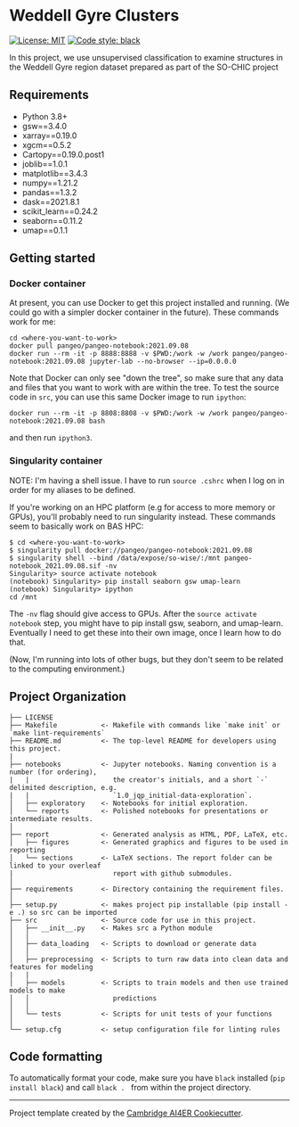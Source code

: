 # Weddell Gyre Clusters

 [![License: MIT](https://img.shields.io/badge/License-MIT-blue.svg)](https://opensource.org/licenses/MIT)
 <a href="https://github.com/psf/black"><img alt="Code style: black" src="https://img.shields.io/badge/code%20style-black-000000.svg"></a>
 
 In this project, we use unsupervised classification to examine structures in the Weddell Gyre region dataset prepared as part of the SO-CHIC project

## Requirements
- Python 3.8+
- gsw==3.4.0
- xarray==0.19.0
- xgcm==0.5.2
- Cartopy==0.19.0.post1
- joblib==1.0.1
- matplotlib==3.4.3
- numpy==1.21.2
- pandas==1.3.2
- dask==2021.8.1
- scikit_learn==0.24.2
- seaborn==0.11.2
- umap==0.1.1

## Getting started

### Docker container
At present, you can use Docker to get this project installed and running. (We could go with a simpler docker container in the future). These commands work for me:
```
cd <where-you-want-to-work>
docker pull pangeo/pangeo-notebook:2021.09.08
docker run --rm -it -p 8888:8888 -v $PWD:/work -w /work pangeo/pangeo-notebook:2021.09.08 jupyter-lab --no-browser --ip=0.0.0.0
```
Note that Docker can only see "down the tree", so make sure that any data and files that you want to work with are within the tree. To test the source code in `src`, you can use this same Docker image to run `ipython`:
```
docker run --rm -it -p 8808:8808 -v $PWD:/work -w /work pangeo/pangeo-notebook:2021.09.08 bash
```
and then run `ipython3`. 

### Singularity container
NOTE: I'm having a shell issue. I have to run `source .cshrc` when I log on in order for my aliases to be defined. 

If you're working on an HPC platform (e.g for access to more memory or GPUs), you'll probably need to run singularity instead. These commands seem to basically work on BAS HPC:
```
$ cd <where-you-want-to-work>
$ singularity pull docker://pangeo/pangeo-notebook:2021.09.08
$ singularity shell --bind /data/expose/so-wise/:/mnt pangeo-notebook_2021.09.08.sif -nv 
Singularity> source activate notebook
(notebook) Singularity> pip install seaborn gsw umap-learn 
(notebook) Singularity> ipython
cd /mnt
```
The `-nv` flag should give access to GPUs. After the `source activate notebook` step, you might have to pip install gsw, seaborn, and umap-learn. Eventually I need to get these into their own image, once I learn how to do that. 

(Now, I'm running into lots of other bugs, but they don't seem to be related to the computing environment.)

## Project Organization
```
├── LICENSE
├── Makefile           <- Makefile with commands like `make init` or `make lint-requirements`
├── README.md          <- The top-level README for developers using this project.
|
├── notebooks          <- Jupyter notebooks. Naming convention is a number (for ordering),
|   |                     the creator's initials, and a short `-` delimited description, e.g.
|   |                     `1.0_jqp_initial-data-exploration`.
│   ├── exploratory    <- Notebooks for initial exploration.
│   └── reports        <- Polished notebooks for presentations or intermediate results.
│
├── report             <- Generated analysis as HTML, PDF, LaTeX, etc.
│   ├── figures        <- Generated graphics and figures to be used in reporting
│   └── sections       <- LaTeX sections. The report folder can be linked to your overleaf
|                         report with github submodules.
│
├── requirements       <- Directory containing the requirement files.
│
├── setup.py           <- makes project pip installable (pip install -e .) so src can be imported
├── src                <- Source code for use in this project.
│   ├── __init__.py    <- Makes src a Python module
│   │
│   ├── data_loading   <- Scripts to download or generate data
│   │
│   ├── preprocessing  <- Scripts to turn raw data into clean data and features for modeling
|   |
│   ├── models         <- Scripts to train models and then use trained models to make
│   │                     predictions
│   │
│   └── tests          <- Scripts for unit tests of your functions
│
└── setup.cfg          <- setup configuration file for linting rules
```

## Code formatting
To automatically format your code, make sure you have `black` installed (`pip install black`) and call
```black . ``` 
from within the project directory.

---

Project template created by the [Cambridge AI4ER Cookiecutter](https://github.com/ai4er-cdt/ai4er-cookiecutter).
